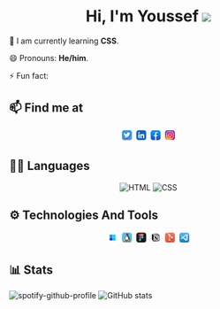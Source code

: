 <div >
<h1 align="center">Hi, I'm Youssef <img src="https://github.com/TheDudeThatCode/TheDudeThatCode/blob/master/Assets/Hi.gif" width="29px"> </h1>

🌱 I am currently learning **CSS**.

😄 Pronouns: **He/him**.

⚡ Fun fact:
</div>

## 📫 Find me at

<div align="center">

<a href="https://twitter.com/Toxic_Hunt3r" target="_blank"><img src="https://raw.githubusercontent.com/ToxicHunt3r/ToxicHunt3r/main/Mac%20Icons%20Style/Twitter.png" alt="Twitter" width="22px" /></a>
<a href="https://www.linkedin.com/in/toxichunt3r/" target="_blank"><img src="https://raw.githubusercontent.com/ToxicHunt3r/ToxicHunt3r/main/Mac%20Icons%20Style/Linkedin.png" alt="Linkedin" width="22px"/></a>
<a href="https://www.facebook.com/ToxicHunt3r" target="_blank"><img src="https://raw.githubusercontent.com/ToxicHunt3r/ToxicHunt3r/main/Mac%20Icons%20Style/Facebook.png" alt="Facebook" width="22px"/></a>
<a href="https://www.instagram.com/toxic_hunt3r" target="_blank"><img src="https://raw.githubusercontent.com/ToxicHunt3r/ToxicHunt3r/main/Mac%20Icons%20Style/Instagram.png" alt="Instagram" width="22px"/></a>
</div>

## ✍🏼 Languages
<div align="center">

<img src="https://img.shields.io/badge/HTML5-E34F26?style=flat-square&logo=html5&logoColor=white" alt="HTML"/>
<img src="https://img.shields.io/badge/CSS3-1572B6?style=flat-square&logo=css3&logoColor=white" alt="CSS"/>

</div>


## ⚙️ Technologies And Tools
<div align="center">

<img src="https://raw.githubusercontent.com/ToxicHunt3r/ToxicHunt3r/main/Mac%20Icons%20Style/Windows11.png" alt="Winodws 11" width="22px"/>
<img src="https://raw.githubusercontent.com/ToxicHunt3r/ToxicHunt3r/main/Mac%20Icons%20Style/Linux.png" alt="Linux" width="22px"/>
<img src="https://raw.githubusercontent.com/ToxicHunt3r/ToxicHunt3r/main/Mac%20Icons%20Style/Figma.png" alt="Figma" width="22px"/>
<img src="https://raw.githubusercontent.com/ToxicHunt3r/ToxicHunt3r/main/Mac%20Icons%20Style/Notion.png" alt="Notion" width="22px"/>
<img src="https://raw.githubusercontent.com/ToxicHunt3r/ToxicHunt3r/main/Mac%20Icons%20Style/GIT.png" alt="Git" width="22px"/>
<img src="https://raw.githubusercontent.com/ToxicHunt3r/ToxicHunt3r/main/Mac%20Icons%20Style/Visual%20Stuido%20Code.png" alt="Visual Stuido Code" width="22px"/>
</div>

## 📊 Stats
<div align="left">

![spotify-github-profile](https://spotify-github-profile.vercel.app/api/view?uid=dio9jpal20ac1wao5vjk03985&cover_image=true&theme=default&bar_color_cover=true) ![GitHub stats](https://github-readme-stats.vercel.app/api?username=ToxicHunt3r&show_icons=true)
</div>